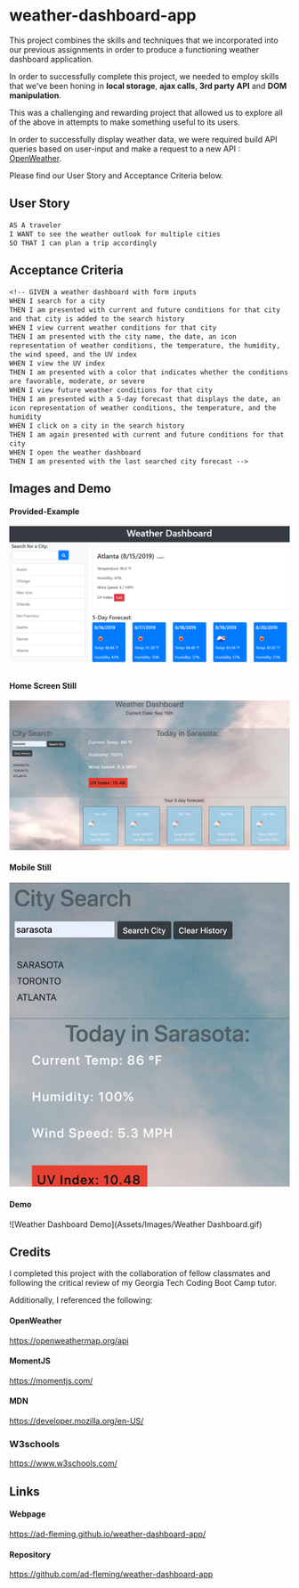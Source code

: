 # weather-dashboard-app
This project combines the skills and techniques that we incorporated into our previous assignments in order to produce a functioning weather dashboard application. 

In order to successfully complete this project, we needed to employ skills that we've been honing in __local storage__, __ajax calls__, __3rd party API__ and __DOM manipulation__. 

This was a challenging and rewarding project that allowed us to explore all of the above in attempts to make something useful to its users. 

In order to successfully display weather data, we were required build API queries based on user-input and make a request to  a new API : [OpenWeather](https://openweathermap.org/api). 

Please find our User Story and Acceptance Criteria below.


## User Story

```
AS A traveler
I WANT to see the weather outlook for multiple cities
SO THAT I can plan a trip accordingly
```

## Acceptance Criteria

```
<!-- GIVEN a weather dashboard with form inputs
WHEN I search for a city
THEN I am presented with current and future conditions for that city and that city is added to the search history
WHEN I view current weather conditions for that city
THEN I am presented with the city name, the date, an icon representation of weather conditions, the temperature, the humidity, the wind speed, and the UV index
WHEN I view the UV index
THEN I am presented with a color that indicates whether the conditions are favorable, moderate, or severe
WHEN I view future weather conditions for that city
THEN I am presented with a 5-day forecast that displays the date, an icon representation of weather conditions, the temperature, and the humidity
WHEN I click on a city in the search history
THEN I am again presented with current and future conditions for that city
WHEN I open the weather dashboard
THEN I am presented with the last searched city forecast -->
```

## Images and Demo

#### Provided-Example
![Provided Example](Assets/Images/06-server-side-apis-homework-demo.png)

#### Home Screen Still
![Home Screen Still](Assets/Images/home-screen-still.png)

#### Mobile Still
![Mobile Still](Assets/Images/mobile-still.png)

#### Demo
![Weather Dashboard Demo](Assets/Images/Weather Dashboard.gif)

## Credits

I completed this project with the collaboration of fellow classmates and following the critical review of my Georgia Tech Coding Boot Camp tutor. 

Additionally, I referenced the following:

#### OpenWeather
https://openweathermap.org/api

#### MomentJS
https://momentjs.com/

#### MDN
https://developer.mozilla.org/en-US/

### W3schools
https://www.w3schools.com/


## Links

#### Webpage
https://ad-fleming.github.io/weather-dashboard-app/

#### Repository
https://github.com/ad-fleming/weather-dashboard-app